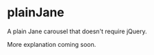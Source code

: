 plainJane
=========

A plain Jane carousel that doesn't require jQuery.

More explanation coming soon.
